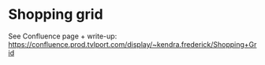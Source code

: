 

# Shopping grid

See Confluence page + write-up: https://confluence.prod.tvlport.com/display/~kendra.frederick/Shopping+Grid

